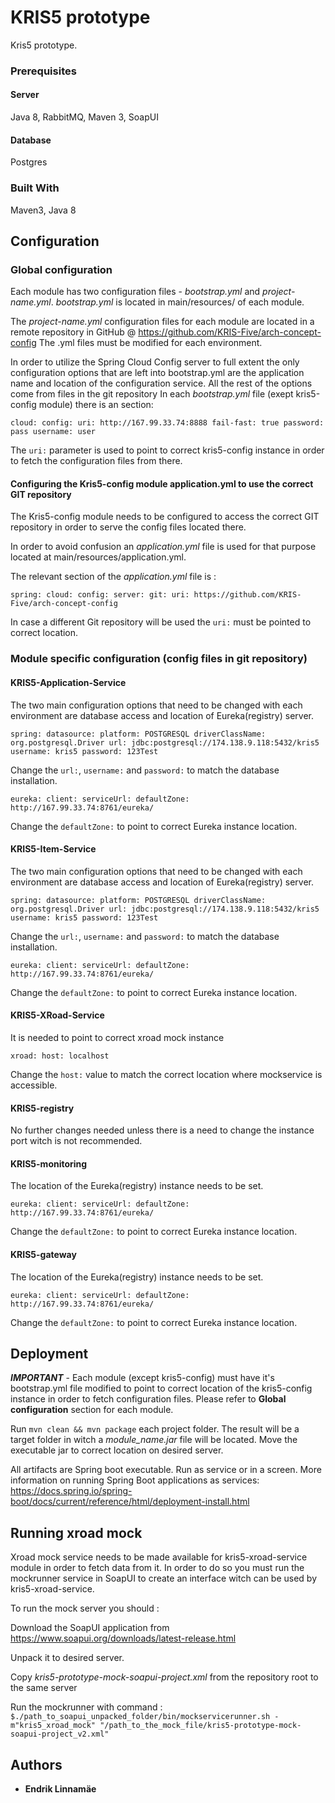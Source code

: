 # KRIS5 prototype

Kris5 prototype.

### Prerequisites

#### Server
Java 8,
RabbitMQ,
Maven 3,
SoapUI

#### Database
Postgres

### Built With
Maven3,
Java 8

## Configuration

### Global configuration

Each module has two configuration files - _bootstrap.yml_ and _project-name.yml_. 
_bootstrap.yml_ is located in main/resources/ of each module.

The _project-name.yml_ configuration files for each module are located in a remote repository 
in GitHub @ https://github.com/KRIS-Five/arch-concept-config
The .yml files must be modified for each environment.

In order to utilize the Spring Cloud Config server to full extent the only configuration options that are left 
into bootstrap.yml are the application name and location of the configuration service. All the rest of the options come from files in the git repository 
In each _bootstrap.yml_ file (exept kris5-config module) there is an section:

`cloud:
     config:
       uri: http://167.99.33.74:8888
       fail-fast: true
       password: pass
       username: user`

The `uri:` parameter is used to point to correct kris5-config instance in order to fetch the configuration files from there.

#### Configuring the Kris5-config module application.yml to use the correct GIT repository

The Kris5-config module needs to be configured to access the correct GIT repository in 
order to serve the config files located there.

In order to avoid confusion an _application.yml_ file is used for that purpose located at main/resources/application.yml.

The relevant section of the _application.yml_ file is : 

`spring:
  cloud:
    config:
      server:
        git:
          uri: https://github.com/KRIS-Five/arch-concept-config`

In case a different Git repository will be used the `uri:` must be pointed to correct location.




### Module specific configuration (config files in git repository)

#### KRIS5-Application-Service

The two main configuration options that need to be changed with each environment 
are database access and location of Eureka(registry) server.

`spring:
  datasource:
      platform: POSTGRESQL
      driverClassName: org.postgresql.Driver
      url: jdbc:postgresql://174.138.9.118:5432/kris5
      username: kris5
      password: 123Test`

Change the `url:`, `username:` and `password:` to match the database installation.

`eureka:
  client:
    serviceUrl:
      defaultZone: http://167.99.33.74:8761/eureka/`

Change the `defaultZone:` to point to correct Eureka instance location.


#### KRIS5-Item-Service

The two main configuration options that need to be changed with each environment 
are database access and location of Eureka(registry) server.

`spring:
  datasource:
      platform: POSTGRESQL
      driverClassName: org.postgresql.Driver
      url: jdbc:postgresql://174.138.9.118:5432/kris5
      username: kris5
      password: 123Test`

Change the `url:`, `username:` and `password:` to match the database installation.

`eureka:
  client:
    serviceUrl:
      defaultZone: http://167.99.33.74:8761/eureka/`

Change the `defaultZone:` to point to correct Eureka instance location.

#### KRIS5-XRoad-Service

It is needed to point to correct xroad mock instance

`xroad:
   host: localhost`
  
Change the `host:` value to match the correct location where mockservice is accessible.

#### KRIS5-registry

No further changes needed unless there is a need to change the instance port witch is not recommended.

#### KRIS5-monitoring

The location of the Eureka(registry) instance needs to be set.

`eureka:
  client:
    serviceUrl:
      defaultZone: http://167.99.33.74:8761/eureka/`

Change the `defaultZone:` to point to correct Eureka instance location.

#### KRIS5-gateway
The location of the Eureka(registry) instance needs to be set.

`eureka:
  client:
    serviceUrl:
      defaultZone: http://167.99.33.74:8761/eureka/`

Change the `defaultZone:` to point to correct Eureka instance location.

## Deployment

***IMPORTANT*** - Each module (except kris5-config) must have it's bootstrap.yml file 
modified to point to correct location of the kris5-config instance in order to fetch configuration files.
Please refer to **Global configuration** section for each module.

Run `mvn clean && mvn package` each project folder. The result will be a target folder in witch a _module_name.jar_
file will be located. Move the executable jar to correct location on desired server.

All artifacts are Spring boot executable. Run as service or in a screen.
More information on running Spring Boot applications as services:
https://docs.spring.io/spring-boot/docs/current/reference/html/deployment-install.html

## Running xroad mock

Xroad mock service needs to be made available for kris5-xroad-service module in order to fetch data from it.
In order to do so you must run the mockrunner service in SoapUI to create an interface witch can be used by 
kris5-xroad-service.

To run the mock server you should : 

Download the SoapUI application from https://www.soapui.org/downloads/latest-release.html

Unpack it to desired server.

Copy _kris5-prototype-mock-soapui-project.xml_ from the repository root to the same server

Run the mockrunner with command : 
` $./path_to_soapui_unpacked_folder/bin/mockservicerunner.sh -m"kris5_xroad_mock" "/path_to_the_mock_file/kris5-prototype-mock-soapui-project_v2.xml"`

## Authors

* **Endrik Linnamäe** 